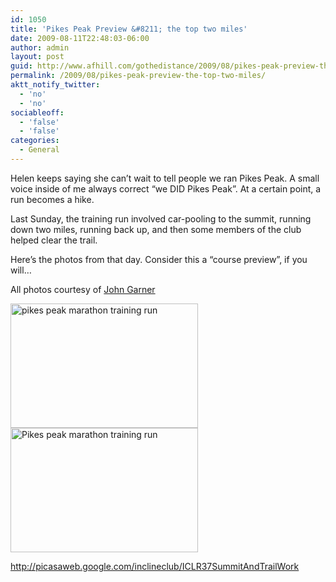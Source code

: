 ```yaml
---
id: 1050
title: 'Pikes Peak Preview &#8211; the top two miles'
date: 2009-08-11T22:48:03-06:00
author: admin
layout: post
guid: http://www.afhill.com/gothedistance/2009/08/pikes-peak-preview-the-top-two-miles/
permalink: /2009/08/pikes-peak-preview-the-top-two-miles/
aktt_notify_twitter:
  - 'no'
  - 'no'
sociableoff:
  - 'false'
  - 'false'
categories:
  - General
---
```

Helen keeps saying she can&#8217;t wait to tell people we ran Pikes Peak. A small voice inside of me always correct &#8220;we DID Pikes Peak&#8221;. At a certain point, a run becomes a hike.

Last Sunday, the training run involved car-pooling to the summit, running down two miles, running back up, and then some members of the club helped clear the trail. 

Here&#8217;s the photos from that day. Consider this a &#8220;course preview&#8221;, if you will&#8230;

All photos courtesy of [John Garner](http://picasaweb.google.com/inclineclub)

<img src="http://www.afhill.com/gothedistance/wp-content/uploads/2009/08/PPM1-300x199.jpg" alt="pikes peak marathon training run" title="pikes peak marathon training run" width="300" height="199" class="aligncenter size-medium wp-image-1047" /> 

<img src="http://www.afhill.com/gothedistance/wp-content/uploads/2009/08/PPM21-300x199.jpg" alt="Pikes peak marathon training run " title="Pikes peak marathon training run " width="300" height="199" class="aligncenter size-medium wp-image-1049" /> 

<http://picasaweb.google.com/inclineclub/ICLR37SummitAndTrailWork>